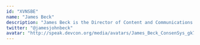```yaml
---
id: "XVNSBE"
name: "James Beck"
description: "James Beck is the Director of Content and Communications at ConsenSys, where he has spent the last 5 years telling the story of Ethereum to journalists and individuals around the world. Prior to ConsenSys, James worked in public affairs and led US politicians and journalists on delegations to China to improve understanding between the two countries. James is an enthusiastic member of the queer underground NYC dance scene, and also is a volunteer street tree steward in NYC."
twitter: "@jamesjohnbeck"
avatar: "http://speak.devcon.org/media/avatars/James_Beck_ConsenSys_gk7zQyf.JPG"
---
```

